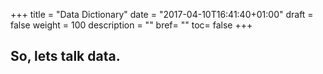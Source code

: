 +++
title = "Data Dictionary"
date = "2017-04-10T16:41:40+01:00"
draft = false
weight = 100
description = ""
bref= ""
toc= false
+++

## So, lets talk data.
